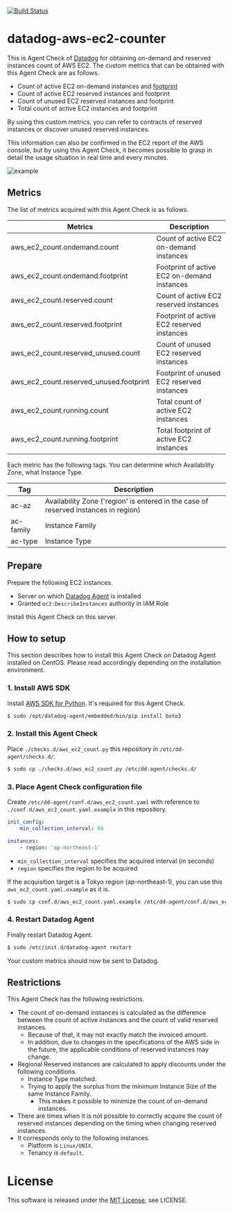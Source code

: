 [![Build Status](https://travis-ci.org/mounemoi/datadog-aws-ec2-counter.svg?branch=master)](https://travis-ci.org/mounemoi/datadog-aws-ec2-counter)

# datadog-aws-ec2-counter
This is Agent Check of [Datadog](https://www.datadoghq.com/) for obtaining on-demand and reserved instances count of AWS EC2.
The custom metrics that can be obtained with this Agent Check are as follows.

- Count of active EC2 on-demand instances and [footprint](http://docs.aws.amazon.com/AWSEC2/latest/UserGuide/ri-modification-instancemove.html)
- Count of active EC2 reserved instances and footprint
- Count of unused EC2 reserved instances and footprint
- Total count of active EC2 instances and footprint

By using this custom metrics, you can refer to contracts of reserved instances or discover unused reserved instances.

This information can also be confirmed in the EC2 report of the AWS console, but by using this Agent Check, it becomes possible to grasp in detail the usage situation in real time and every minutes.

![example](https://raw.githubusercontent.com/mounemoi/datadog-aws-ec2-counter/images/example.png "example")

## Metrics

The list of metrics acquired with this Agent Check is as follows.

| Metrics | Description |
|-|-|
| aws_ec2_count.ondemand.count | Count of active EC2 on-demand instances |
| aws_ec2_count.ondemand.footprint | Footprint of active EC2 on-demand instances |
| aws_ec2_count.reserved.count | Count of active EC2 reserved instances |
| aws_ec2_count.reserved.footprint | Footprint of active EC2 reserved instances |
| aws_ec2_count.reserved_unused.count | Count of unused EC2 reserved instances |
| aws_ec2_count.reserved_unused.footprint | Footprint of unused EC2 reserved instances |
| aws_ec2_count.running.count | Total count of active EC2 instances |
| aws_ec2_count.running.footprint | Total footprint of active EC2 instances |

Each metric has the following tags. You can determine which Availability Zone, what Instance Type.

| Tag | Description |
|-|-|
| ac-az | Availability Zone ('region' is entered in the case of reserved instances in region) |
| ac-family | Instance Family |
| ac-type | Instance Type |

## Prepare

Prepare the following EC2 instances.

- Server on which [Datadog Agent](http://docs.datadoghq.com/guides/basic_agent_usage/) is installed
- Granted `ec2:DescribeInstances` authority in IAM Role

Install this Agent Check on this server.

## How to setup

This section describes how to install this Agent Check on Datadog Agent installed on CentOS. Please read accordingly depending on the installation environment.

### 1. Install AWS SDK

Install [AWS SDK for Python](https://aws.amazon.com/sdk-for-python/). It's required for this Agent Check.

```bash
$ sudo /opt/datadog-agent/embedded/bin/pip install boto3
```

### 2. Install this Agent Check
Place `./checks.d/aws_ec2_count.py` this repository in `/etc/dd-agent/checks.d/`.

```bash
$ sudo cp ./checks.d/aws_ec2_count.py /etc/dd-agent/checks.d/
```

### 3. Place Agent Check configuration file
Create `/etc/dd-agent/conf.d/aws_ec2_count.yaml` with reference to `./conf.d/aws_ec2_count.yaml.example` in this repository.

```yaml:aws_ec2_count.yaml
init_config:
    min_collection_interval: 60

instances:
    - region: 'ap-northeast-1'
```

- `min_collection_interval` specifies the acquired interval (in seconds)
- `region` specifies the region to be acquired

If the acquisition target is a Tokyo region (ap-northeast-1), you can use this `aws_ec2_count.yaml.example` as it is.

```bash
$ sudo cp conf.d/aws_ec2_count.yaml.example /etc/dd-agent/conf.d/aws_ec2_count.yaml
```

### 4. Restart Datadog Agent
Finally restart Datadog Agent.

```bash
$ sudo /etc/init.d/datadog-agent restart
```

Your custom metrics should now be sent to Datadog.

## Restrictions
This Agent Check has the following restrictions.

- The count of on-demand instances is calculated as the difference between the count of active instances and the count of valid reserved instances.
    - Because of that, it may not exactly match the invoiced amount.
    - In addition, due to changes in the specifications of the AWS side in the future, the applicable conditions of reserved instances may change.
- Regional Reserved instances are calculated to apply discounts under the following conditions.
    - Instance Type matched.
    - Trying to apply the surplus from the minimum Instance Size of the same Instance Family.
        - This makes it possible to minimize the count of on-demand instances.
- There are times when it is not possible to correctly acquire the count of reserved instances depending on the timing when changing reserved instances.
- It corresponds only to the following instances.
    - Platform is `Linux/UNIX`.
    - Tenancy is `default`.

# License
This software is released under the [MIT License](http://opensource.org/licenses/MIT), see LICENSE.

